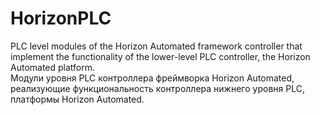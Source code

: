 # HorizonPLC
PLC level modules of the Horizon Automated framework controller that implement the functionality of the lower-level PLC controller, the Horizon Automated platform.
<br>Модули уровня PLC контроллера фреймворка Horizon Automated, реализующие функциональность контроллера нижнего уровня PLC, платформы Horizon Automated.
